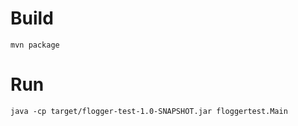 # Build

    mvn package 

# Run 

    java -cp target/flogger-test-1.0-SNAPSHOT.jar floggertest.Main
